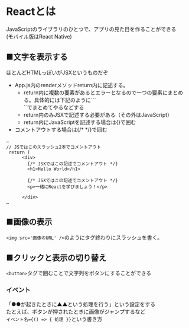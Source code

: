 # Reactとは
JavaScriptのライブラリのひとつで、アプリの見た目を作ることができる  
(モバイル版はReact Native)

## ■文字を表示する
ほとんどHTMLっぽいがJSXというものだぞ
- App.js内のrenderメソッドreturn内に記述する。
  - return内に複数の要素があるとエラーとなるので一つの要素にまとめる。具体的には下記のように```<div>``でまとめてやるなどする
  - return内のみJSXで記述する必要がある（その外はJavaScript）
  - return内にJavaScriptを記述する場合は{}で囲む
- コメントアウトする場合は{/* */}で囲む

```
…
// JSではこのスラッシュ2本でコメントアウト
 return (
      <div>
        {/* JSXではこの記述でコメントアウト */}
        <h1>Hello World</h1>
        
        {/* JSXではこの記述でコメントアウト */}
        <p>一緒にReactを学びましょう！</p>
        
      </div>
…
```

## ■画像の表示
```<img src='画像のURL' />```のようにタグ終わりにスラッシュを書く。

## ■クリックと表示の切り替え
```<button>```タグで囲むことで文字列をボタンにすることができる
### イベント
「●●が起きたときに▲▲という処理を行う」という設定をする  
たとえば、ボタンが押されたときに画像がジャンプするなど  
```イベント名={() => { 処理 }}```という書き方




